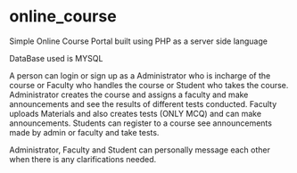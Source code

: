 # online_course

Simple Online Course Portal built using PHP as a server side language

DataBase used is MYSQL

A person can login or sign up as a Administrator who is incharge of the course or Faculty who handles the course or Student who takes the course. Administrator creates the course and assigns a faculty and make announcements and see the results of different tests conducted. Faculty uploads Materials and also creates tests (ONLY MCQ) and can make announcements. Students can register to a course see announcements made by admin or faculty and take tests.

Administrator, Faculty and Student can personally message each other when there is any clarifications needed.
